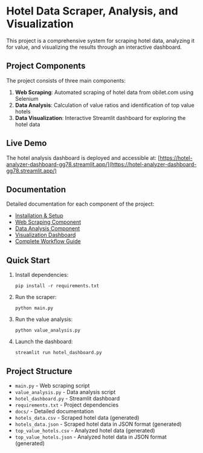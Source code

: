 # Hotel Data Scraper, Analysis, and Visualization

This project is a comprehensive system for scraping hotel data, analyzing it for value, and visualizing the results through an interactive dashboard.



## Project Components

The project consists of three main components:

1. **Web Scraping**: Automated scraping of hotel data from obilet.com using Selenium
2. **Data Analysis**: Calculation of value ratios and identification of top value hotels
3. **Data Visualization**: Interactive Streamlit dashboard for exploring the hotel data

## Live Demo

The hotel analysis dashboard is deployed and accessible at:
[https://hotel-analyzer-dashboard-gg78.streamlit.app/](https://hotel-analyzer-dashboard-gg78.streamlit.app/)

## Documentation

Detailed documentation for each component of the project:

- [Installation & Setup](docs/installation.md)
- [Web Scraping Component](docs/scraping.md)
- [Data Analysis Component](docs/analysis.md)
- [Visualization Dashboard](docs/dashboard.md)
- [Complete Workflow Guide](docs/workflow.md)

## Quick Start

1. Install dependencies:
   ```
   pip install -r requirements.txt
   ```

2. Run the scraper:
   ```
   python main.py
   ```

3. Run the value analysis:
   ```
   python value_analysis.py
   ```

4. Launch the dashboard:
   ```
   streamlit run hotel_dashboard.py
   ```

## Project Structure

- `main.py` - Web scraping script
- `value_analysis.py` - Data analysis script
- `hotel_dashboard.py` - Streamlit dashboard
- `requirements.txt` - Project dependencies
- `docs/` - Detailed documentation
- `hotels_data.csv` - Scraped hotel data (generated)
- `hotels_data.json` - Scraped hotel data in JSON format (generated)
- `top_value_hotels.csv` - Analyzed hotel data (generated)
- `top_value_hotels.json` - Analyzed hotel data in JSON format (generated)
